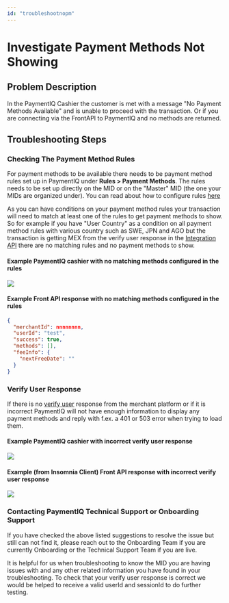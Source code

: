 ```yaml
---
id: "troubleshootnopm"
---
```


# Investigate Payment Methods Not Showing

## Problem Description

In the PaymentIQ Cashier the customer is met with a message "No Payment Methods Available" and is unable to proceed with the transaction. Or if you are connecting via the FrontAPI to PaymentIQ and no methods are returned.

## Troubleshooting Steps

### Checking The Payment Method Rules

For payment methods to be available there needs to be payment method rules set up in PaymentIQ under **Rules > Payment Methods**. The rules needs to be set up directly on the MID or on the "Master" MID (the one your MIDs are organized under). You can read about how to configure rules [here](/docs/configuration_and_administration/system_configuration/payment-methods/)

As you can have conditions on your payment method rules your transaction will need to match at least one of the rules to get payment methods to show. So for example if you have "User Country" as a condition on all payment method rules with various country such as SWE, JPN and AGO but the transaction is getting MEX from the verify user response in the [Integration API](/docs/apis_and_integration/integration_api/verifyuser) there are no matching rules and no payment methods to show.

#### Example PaymentIQ cashier with no matching methods configured in the rules

![](/img/troubleshooting/nopaymentmethods.png)

#### Example Front API response with no matching methods configured in the rules

```json
{
  "merchantId": nnnnnnnn,
  "userId": "test",
  "success": true,
  "methods": [],
  "feeInfo": {
    "nextFreeDate": ""
  }
}
```

### Verify User Response

If there is no [verify user](/docs/apis_and_integration/integration_api/verifyuser) response from the merchant platform or if it is incorrect PaymentIQ will not have enough information to display any payment methods and reply with f.ex. a 401 or 503 error when trying to load them.

#### Example PaymentIQ cashier with incorrect verify user response

![](/img/troubleshooting/nopaymentmethods.png)

#### Example (from Insomnia Client) Front API response with incorrect verify user response

![](/img/troubleshooting/401verify.png)

### Contacting PaymentIQ Technical Support or Onboarding Support

If you have checked the above listed suggestions to resolve the issue but still can not find it, please reach out to the Onboarding Team if you are currently Onboarding or the Technical Support Team if you are live.

It is helpful for us when troubleshooting to know the MID you are having issues with and any other related information you have found in your troubleshooting. To check that your verify user response is correct we would be helped to receive a valid userId and sessionId to do further testing.